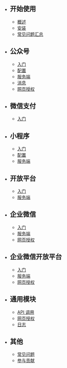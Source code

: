- ## 开始使用

  - [概述](/docs/{{version}}/overview.md)
  - [安装](/docs/{{version}}/installation.md)
  - [常见问题汇总](/docs/{{version}}/troubleshooting.md)

- ## 公众号

  - [入门](/docs/{{version}}/official-account/index.md)
  - [配置](/docs/{{version}}/official-account/config.md)
  - [服务端](/docs/{{version}}/official-account/server.md)
  - [消息](/docs/{{version}}/official-account/message.md)
  - [网页授权](/docs/{{version}}/common/oauth.md)

- ## 微信支付

  - [入门](/docs/{{version}}/pay/index.md)

- ## 小程序

  - [入门](/docs/{{version}}/mini-program/index.md)
  - [配置](/docs/{{version}}/official-account/config.md)
  - [服务端](/docs/{{version}}/official-account/server.md)

- ## 开放平台

  - [入门](/docs/{{version}}/open-platform/index.md)
  - [服务端](/docs/{{version}}/open-platform/server.md)

- ## 企业微信

  - [入门](/docs/{{version}}/work/index.md)
  - [服务端](/docs/{{version}}/work/server.md)
  - [网页授权](/docs/{{version}}/work/oauth.md)

- ## 企业微信开放平台

  - [入门](/docs/{{version}}/open-work/index.md)
  - [服务端](/docs/{{version}}/open-work/server.md)
  - [网页授权](/docs/{{version}}/open-work/oauth.md)

- ## 通用模块

  - [API 调用](/docs/{{version}}/common/client.md)
  - [网页授权](/docs/{{version}}/common/oauth.md)
  - [日志](/docs/{{version}}/common/logging.md)

- ## 其他

  - [常见问题](/docs/{{version}}/troubleshooting.md)
  - [参与贡献](/docs/{{version}}/contributing.md)
